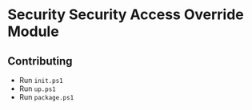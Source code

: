 # Security Security Access Override Module

## Contributing

* Run `init.ps1`
* Run `up.ps1`
* Run `package.ps1`